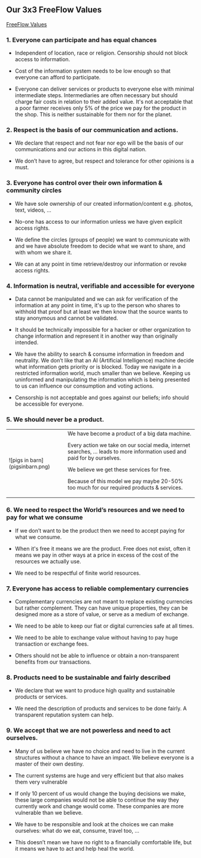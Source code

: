 ## Our 3x3 FreeFlow Values

[FreeFlow Values](run.png)

### 1. Everyone can participate and has equal chances

* Independent of location, race or religion. Censorship should not block access to information.

* Cost of the information system needs to be low enough so that everyone can afford to participate. 

* Everyone can deliver services or products to everyone else with minimal intermediate steps. Intermediaries are often necessary but should charge fair costs in relation to their added value. 
It's not acceptable that a poor farmer receives only 5% of the price we pay for the product in the shop. This is neither sustainable for them nor for the planet.

### 2. Respect is the basis of our communication and actions.

* We declare that respect and not fear nor ego will be the basis of our communications and our actions in this digital nation. 

* We don’t have to agree, but respect and tolerance for other opinions is a must. 

### 3. Everyone has control over their own information & community circles

* We have sole ownership of our created information/content e.g. photos, text, videos, … 

* No-one has access to our information unless we have given explicit access rights. 

* We define the circles (groups of people) we want to communicate with and we have absolute freedom to decide what we want to share, and with whom we share it. 

* We can at any point in time retrieve/destroy our information or revoke access rights.

### 4. Information is neutral, verifiable and accessible for everyone

* Data cannot be manipulated and we can ask for verification of the information at any point in time, it's up to the person who shares to withhold that  proof but at least we then know that the source wants to stay anonymous and cannot be validated. 

* It should be technically impossible for a hacker or other organization to change information and represent it in another way than originally intended.

* We have the ability to search & consume information in  freedom and neutrality.
We don’t like that an AI (Artificial Intelligence) machine decide what information gets priority or is blocked. Today we navigate in a restricted information world, much smaller than we believe. Keeping us uninformed and manipulating the information which is being presented to us can influence our consumption and voting actions.

* Censorship is not acceptable and goes against our beliefs; info should be accessible for everyone.

### 5. We should never be a product.

<table>
  <tr>
    <td> ![pigs in barn](pigsinbarn.png) </td>
    <td>We have become a product of a big data machine.

Every action we take on our social media, internet searches, … leads to more information used and paid for by ourselves.

We believe we get these services for free. 

Because of this model we pay maybe 20-50% too much for our required products & services.
</td>
  </tr>
</table>


### 6. We need to respect the World’s resources and we need to pay for what we consume

* If we don’t want to be the product then we need to accept paying for what we consume.

* When it's free it means we are the product. Free does not exist, often it means we pay in other ways at a price in excess of  the cost of the resources we actually use.

* We need to be respectful of finite world resources.

### 7. Everyone has access to reliable complementary currencies 

* Complementary currencies are not meant to replace existing currencies but rather complement. They can have unique properties, they can be designed more as a store of value, or serve as a medium of exchange.

* We need to be able to keep our fiat or digital currencies safe at all times.

* We need to be able to exchange value without having to pay huge transaction or exchange fees.

* Others should not be able to influence or obtain a non-transparent benefits from our transactions.

### 8. Products need to be sustainable and fairly described

* We declare that we want to produce high quality and sustainable products or services.

* We need the description of products and services to be done fairly. A transparent reputation system can help.

### 9. We accept that we are not powerless and need to act ourselves.

* Many of us believe we have no choice and need to live in the current structures without a chance to have an impact. We believe everyone is a master of their own destiny.

* The current systems are huge and very efficient but that also makes them very vulnerable

* If only 10 percent of us would change the buying decisions we make, these large companies would not be able to continue the way  they currently work and change would come. These companies are more vulnerable than we believe.

* We have to be responsible and look at the choices we can make ourselves: what do we eat, consume, travel too, …

* This doesn’t mean we have no right to a financially comfortable life, but it means we have to act and help heal the world.
